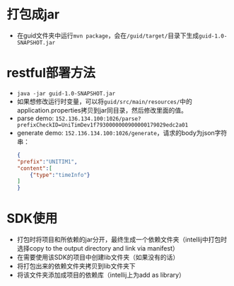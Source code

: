 # 打包成jar
- 在guid文件夹中运行`mvn package`，会在`/guid/target/`目录下生成`guid-1.0-SNAPSHOT.jar`

# restful部署方法
- `java -jar guid-1.0-SNAPSHOT.jar`
- 如果想修改运行时变量，可以将`guid/src/main/resources/`中的application.properties拷贝到jar同目录，然后修改里面的值。
- parse demo: `152.136.134.100:1026/parse?prefixCheckID=UniTimDev1f7930000000900000179029edc2a01`
- generate demo: `152.136.134.100:1026/generate`，请求的body为json字符串：
    ```JSON
    {
	"prefix":"UNITIM1",
	"content":[
		{"type":"timeInfo"}
	]
    }
    ```

# SDK使用
- 打包时将项目和所依赖的jar分开，最终生成一个依赖文件夹（intellij中打包时选择copy to the output directory and link via manifest）
- 在需要使用该SDK的项目中创建lib文件夹（如果没有的话）
- 将打包出来的依赖文件夹拷贝到lib文件夹下
- 将该文件夹添加成项目的依赖库（intellij上为add as library）